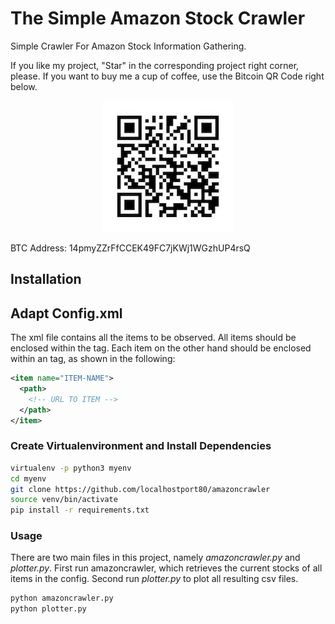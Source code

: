 # The Simple Amazon Stock Crawler 
Simple Crawler For Amazon Stock Information Gathering.

If you like my project, "Star" in the corresponding project right corner, please. If you want to buy me a cup of coffee, use the Bitcoin QR Code right below.

<div align="center">
  <img src="btcdonatewallet.jpg" />
</div>

BTC Address: 14pmyZZrFfCCEK49FC7jKWj1WGzhUP4rsQ

## Installation

## Adapt Config.xml

The xml file contains all the items to be observed. All items should be
enclosed within the <data> tag. Each item on the other hand should be
enclosed within an <item> tag, as shown in the following:


```xml
<item name="ITEM-NAME">
  <path>
    <!-- URL TO ITEM -->
  </path>
</item>
```

### Create Virtualenvironment and Install Dependencies

```bash
virtualenv -p python3 myenv
cd myenv
git clone https://github.com/localhostport80/amazoncrawler
source venv/bin/activate
pip install -r requirements.txt
```


### Usage

There are two main files in this project, namely *amazoncrawler.py* and
*plotter.py*. First run amazoncrawler, which retrieves the current
stocks of all items in the config. Second run *plotter.py* to plot all
resulting csv files.

```bash
python amazoncrawler.py
python plotter.py
```
